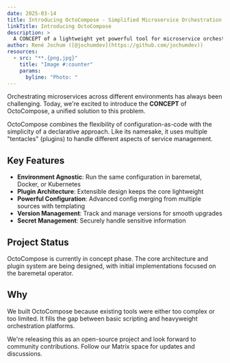 ```yaml
---
date: 2025-03-14
title: Introducing OctoCompose - Simplified Microservice Orchestration
linkTitle: Introducing OctoCompose
description: >
  A CONCEPT of a lightweight yet powerful tool for microservice orchestration that works across baremetal, Docker, and Kubernetes environments.
author: René Jochum ([@jochumdev](https://github.com/jochumdev))
resources:
  - src: "**.{png,jpg}"
    title: "Image #:counter"
    params:
      byline: "Photo: "
---
```


Orchestrating microservices across different environments has always been challenging. Today, we're excited to introduce the **CONCEPT** of OctoCompose, a unified solution to this problem.

OctoCompose combines the flexibility of configuration-as-code with the simplicity of a declarative approach. Like its namesake, it uses multiple "tentacles" (plugins) to handle different aspects of service management.

## Key Features

- **Environment Agnostic**: Run the same configuration in baremetal, Docker, or Kubernetes
- **Plugin Architecture**: Extensible design keeps the core lightweight
- **Powerful Configuration**: Advanced config merging from multiple sources with templating
- **Version Management**: Track and manage versions for smooth upgrades
- **Secret Management**: Securely handle sensitive information

## Project Status

OctoCompose is currently in concept phase. The core architecture and plugin system are being designed, with initial implementations focused on the baremetal operator.

## Why

We built OctoCompose because existing tools were either too complex or too limited. It fills the gap between basic scripting and heavyweight orchestration platforms.

We're releasing this as an open-source project and look forward to community contributions. Follow our Matrix space for updates and discussions.
